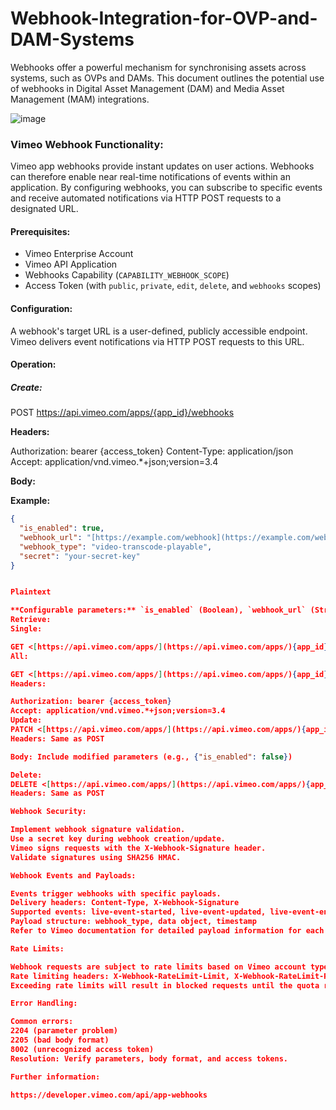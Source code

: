 # Webhook-Integration-for-OVP-and-DAM-Systems
Webhooks offer a powerful mechanism for synchronising assets across systems, such as OVPs and DAMs. This document outlines the potential use of webhooks in Digital Asset Management (DAM) and Media Asset Management (MAM) integrations. 

![image](https://github.com/user-attachments/assets/27987c69-b286-489e-9462-f855a1f0ec9b)


### Vimeo Webhook Functionality:

Vimeo app webhooks provide instant updates on user actions. Webhooks can therefore enable near real-time notifications of events within an application. By configuring webhooks, you can subscribe to specific events and receive automated notifications via HTTP POST requests to a designated URL.

#### Prerequisites:

* Vimeo Enterprise Account
* Vimeo API Application
* Webhooks Capability (`CAPABILITY_WEBHOOK_SCOPE`)
* Access Token (with `public`, `private`, `edit`, `delete`, and `webhooks` scopes)

#### Configuration:

A webhook's target URL is a user-defined, publicly accessible endpoint.
Vimeo delivers event notifications via HTTP POST requests to this URL.

#### Operation:

##### Create:

POST <https://api.vimeo.com/apps/{app_id}/webhooks>


**Headers:**

Authorization: bearer {access_token}
Content-Type: application/json
Accept: application/vnd.vimeo.*+json;version=3.4


**Body:**

**Example:**

````json
{
  "is_enabled": true,
  "webhook_url": "[https://example.com/webhook](https://example.com/webhook)",
  "webhook_type": "video-transcode-playable",
  "secret": "your-secret-key"
}


Plaintext

**Configurable parameters:** `is_enabled` (Boolean), `webhook_url` (String), `webhook_type` (String), `secret` (String)
Retrieve:
Single:

GET <[https://api.vimeo.com/apps/](https://api.vimeo.com/apps/){app_id}/webhooks/{webhook_id}>
All:

GET <[https://api.vimeo.com/apps/](https://api.vimeo.com/apps/){app_id}/webhooks>
Headers:

Authorization: bearer {access_token}
Accept: application/vnd.vimeo.*+json;version=3.4
Update:
PATCH <[https://api.vimeo.com/apps/](https://api.vimeo.com/apps/){app_id}/webhooks/{webhook_id}>
Headers: Same as POST

Body: Include modified parameters (e.g., {"is_enabled": false})

Delete:
DELETE <[https://api.vimeo.com/apps/](https://api.vimeo.com/apps/){app_id}/webhooks/{webhook_id}>
Headers: Same as POST

Webhook Security:

Implement webhook signature validation.
Use a secret key during webhook creation/update.
Vimeo signs requests with the X-Webhook-Signature header.
Validate signatures using SHA256 HMAC.

Webhook Events and Payloads:

Events trigger webhooks with specific payloads.
Delivery headers: Content-Type, X-Webhook-Signature
Supported events: live-event-started, live-event-updated, live-event-ended, live-event-archive-available, live-event-clip-created, video-deleted, video-created, video-transcode-playable, video-transcode-fully-playable, video-transcode-complete, transcript-status-complete, automatic-thumbnail-available, video-upload-failed, content-scan-completed.
Payload structure: webhook_type, data object, timestamp
Refer to Vimeo documentation for detailed payload information for each event.

Rate Limits:

Webhook requests are subject to rate limits based on Vimeo account type.
Rate limiting headers: X-Webhook-RateLimit-Limit, X-Webhook-RateLimit-Remaining, X-Webhook-RateLimit-Reset
Exceeding rate limits will result in blocked requests until the quota resets.

Error Handling:

Common errors:
2204 (parameter problem)
2205 (bad body format)
8002 (unrecognized access token)
Resolution: Verify parameters, body format, and access tokens.

Further information:

https://developer.vimeo.com/api/app-webhooks

